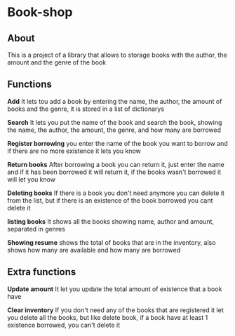 # Book-shop
## About
This is a project of a library that allows to storage books with the author, the amount and the genre of the book


## Functions

**Add**
It lets tou add a book by entering the name, the author, the amount of books and the genre, it is stored in a list of dictionarys

**Search**
It lets you put the name of the book and search the book, showing the name, the author, the amount, the genre, and how many are borrowed

**Register borrowing**
you enter the name of the book you want to borrow and if there are no more existence it lets you know

**Return books**
After borrowing a book you can return it, just enter the name and if it has been borrowed it will return it, if the books wasn't borrowed it will let you know

**Deleting books**
If there is a book you don't need anymore you can delete it from the list, but if there is an existence of the book borrowed you cant delete it

**listing books**
It shows all the books showing name, author and amount, separated in genres

**Showing resume**
shows the total of books that are in the inventory, also shows how many are available and how many are borrowed

## Extra functions

**Update amount**
It let you update the total amount of existence that a book have

**Clear inventory**
If you don't need any of the books that are registered it let you delete all the books, but like delete book, if a book have at least 1 existence borrowed, you can't delete it

